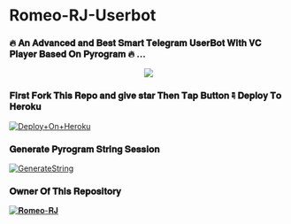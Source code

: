 # Romeo-RJ-Userbot
### 🔥 𝐀𝐧 𝐀𝐝𝐯𝐚𝐧𝐜𝐞𝐝 𝐚𝐧𝐝 𝐁𝐞𝐬𝐭 𝐒𝐦𝐚𝐫𝐭 𝐓𝐞𝐥𝐞𝐠𝐫𝐚𝐦 𝐔𝐬𝐞𝐫𝐁𝐨𝐭 𝐖𝐢𝐭𝐡 𝐕𝐂 𝐏𝐥𝐚𝐲𝐞𝐫 𝐁𝐚𝐬𝐞𝐝 𝐎𝐧 𝐏𝐲𝐫𝐨𝐠𝐫𝐚𝐦 🔥 ... 

 

 

<p align="center"><a href="https://t.me/Romeo_RJ_143"><img src="https://telegra.ph/file/627581473dd421c161561.jpg"></a></p> 

 

 

 

 

### 𝐅𝐢𝐫𝐬𝐭 𝐅𝐨𝐫𝐤 𝐓𝐡𝐢𝐬 𝐑𝐞𝐩𝐨 𝐚𝐧𝐝 𝐠𝐢𝐯𝐞 𝐬𝐭𝐚𝐫 𝐓𝐡𝐞𝐧 𝐓𝐚𝐩  𝐁𝐮𝐭𝐭𝐨𝐧 ☟︎︎︎ 𝐃𝐞𝐩𝐥𝐨𝐲 𝐓𝐨 𝐇𝐞𝐫𝐨𝐤𝐮

 

[![Deploy+On+Heroku](https://www.herokucdn.com/deploy/button.svg)](https://heroku.com/deploy?template=https://github.com/RomeoRJ0143/Romeo-RJ-Userbot) 

 

 

 

### 𝐆𝐞𝐧𝐞𝐫𝐚𝐭𝐞 𝐏𝐲𝐫𝐨𝐠𝐫𝐚𝐦 𝐒𝐭𝐫𝐢𝐧𝐠 𝐒𝐞𝐬𝐬𝐢𝐨𝐧 

 

[![GenerateString](https://img.shields.io/badge/repl.it-generateString-yellowgreen)](https://t.me/SessionStringGeneratorZBot) 

 

  

 

### 𝐎𝐰𝐧𝐞𝐫 𝐎𝐟 𝐓𝐡𝐢𝐬 𝐑𝐞𝐩𝐨𝐬𝐢𝐭𝐨𝐫𝐲 

[![𝐑𝐨𝐦𝐞𝐨-𝐑𝐉](https://telegra.ph/file/36dbc8b55d1f8018a631d.jpg)](https://t.me/Romeo_RJ_143)
